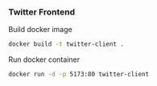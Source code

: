 ### Twitter Frontend

Build docker image
```bash
docker build -t twitter-client .
```

Run docker container
```bash
docker run -d -p 5173:80 twitter-client
```
